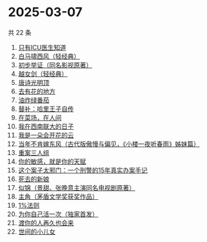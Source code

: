 # 2025-03-07

共 22 条

<!-- BEGIN WEREAD -->
<!-- 最后更新时间 2025-03-07 03:12:19 +0800 -->
1. [只有ICU医生知道](https://weread.qq.com/web/bookDetail/786321f0813ab9b25g019ee9)
1. [白马啸西风（轻经典）](https://weread.qq.com/web/bookDetail/fc232c10813ab9ba1g015bf8)
1. [初步举证（同名影视原著）](https://weread.qq.com/web/bookDetail/c9c320a0813ab9b5ag0108e8)
1. [越女剑（轻经典）](https://weread.qq.com/web/bookDetail/e9f32480813ab9bacg01259a)
1. [唐诗光明顶](https://weread.qq.com/web/bookDetail/d8f32830813ab9b7fg01549b)
1. [去有花的地方](https://weread.qq.com/web/bookDetail/276322b0813ab8f5dg011ca6)
1. [油炸绿番茄](https://weread.qq.com/web/bookDetail/a3e32780813ab99c2g015bf4)
1. [替补：哈里王子自传](https://weread.qq.com/web/bookDetail/e0832150813ab9b83g01795b)
1. [在菜场，在人间](https://weread.qq.com/web/bookDetail/0cc327a0813ab8796g015cb0)
1. [我在西南联大的日子](https://weread.qq.com/web/bookDetail/75732a50813ab7be6g0121ac)
1. [我是一朵会开花的云](https://weread.qq.com/web/bookDetail/67f321c0813ab9b59g017cb7)
1. [当年不肯嫁东风（古代版傲慢与偏见，《小楼一夜听春雨》姊妹篇）](https://weread.qq.com/web/bookDetail/94a32e30813ab9b49g015193)
1. [重案三人组](https://weread.qq.com/web/bookDetail/3ba32530813ab9b07g01863c)
1. [你的敏感，就是你的天赋](https://weread.qq.com/web/bookDetail/9a732e40813ab71b8g013273)
1. [这个案子太邪门：一个刑警的15年真实办案手记](https://weread.qq.com/web/bookDetail/4eb32330813ab9b03g017261)
1. [死去的新娘](https://weread.qq.com/web/bookDetail/ba432d30813ab8c06g018b3f)
1. [似锦（景甜、张晚意主演同名电视剧原著）](https://weread.qq.com/web/bookDetail/b95325807140610eb95ec01)
1. [主角（茅盾文学奖获奖作品）](https://weread.qq.com/web/bookDetail/24132b0071682121241106a)
1. [1%法则](https://weread.qq.com/web/bookDetail/ccf329d0813ab9af4g010797)
1. [为你自己活一次（独家首发）](https://weread.qq.com/web/bookDetail/97832fc071681e0d9784408)
1. [渡你的人再久也会来](https://weread.qq.com/web/bookDetail/3ca32750813ab7c53g015bc3)
1. [世间的小儿女](https://weread.qq.com/web/bookDetail/f283276072605494f28be06)
<!-- END WEREAD -->